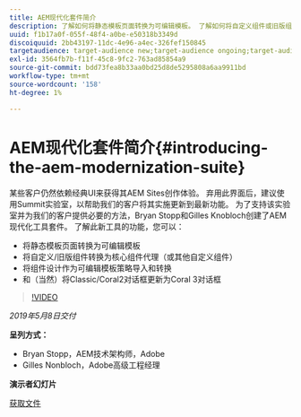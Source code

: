 ```yaml
---
title: AEM现代化套件简介
description: 了解如何将静态模板页面转换为可编辑模板。 了解如何将自定义组件或旧版组件转换为核心组件代理等。
uuid: f1b17a0f-055f-48f4-a0be-e50318b3349d
discoiquuid: 2bb43197-11dc-4e96-a4ec-326fef150845
targetaudience: target-audience new;target-audience ongoing;target-audience upgrader
exl-id: 3564fb7b-f11f-45c8-9fc2-763ad85854a9
source-git-commit: bdd73fea8b33aa0bd25d8de5295808a6aa9911bd
workflow-type: tm+mt
source-wordcount: '158'
ht-degree: 1%

---
```


# AEM现代化套件简介{#introducing-the-aem-modernization-suite}

某些客户仍然依赖经典UI来获得其AEM Sites创作体验。 弃用此界面后，建议使用Summit实验室，以帮助我们的客户将其实施更新到最新功能。 为了支持该实验室并为我们的客户提供必要的方法，Bryan Stopp和Gilles Knobloch创建了AEM现代化工具套件。  了解此新工具的功能，您可以：

* 将静态模板页面转换为可编辑模板
* 将自定义/旧版组件转换为核心组件代理（或其他自定义组件）
* 将组件设计作为可编辑模板策略导入和转换
* 和（当然）将Classic/Coral2对话框更新为Coral 3对话框

>[!VIDEO](https://video.tv.adobe.com/v/27322?quality=9)

*2019年5月8日交付*

**呈列方式：**

* Bryan Stopp，AEM技术架构师，Adobe
* Gilles Nonbloch，Adobe高级工程经理

**演示者幻灯片**

[获取文件](assets/modernization-toolsaemgems.pdf)
